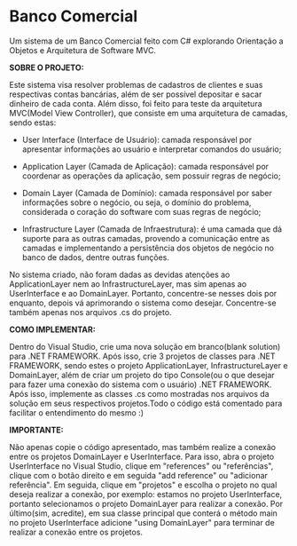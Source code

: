 # Banco Comercial
 Um sistema de um Banco Comercial feito com C# explorando Orientação a Objetos e Arquitetura de Software MVC.
 

 **SOBRE O PROJETO:**

 Este sistema visa resolver problemas de cadastros de clientes e suas respectivas contas bancárias, além de ser possível depositar e sacar dinheiro de cada conta. Além disso, foi feito para teste da arquitetura MVC(Model View Controller), que consiste em uma arquitetura de camadas, sendo estas: 

 * User Interface (Interface de Usuário): camada responsável por apresentar informações ao usuário e interpretar comandos do usuário;

 * Application Layer (Camada de Aplicação): camada responsável por coordenar as operações da aplicação, sem possuir regras de negócio;

 * Domain Layer (Camada de Domínio): camada responsável por saber informações sobre o negócio, ou seja, o domínio do problema, considerada o coração do software com suas regras de negócio;

 * Infrastructure Layer (Camada de Infraestrutura): é uma camada que dá suporte para as outras camadas, provendo a comunicação entre as camadas e implementando a persistência dos objetos de negócio no banco de dados, dentre outras funções.


 No sistema criado, não foram dadas as devidas atenções ao ApplicationLayer nem ao InfrastructureLayer, mas sim apenas ao UserInterface e ao DomainLayer. Portanto, concentre-se nesses dois por enquanto, depois vá aprimorando o sistema como desejar. Concentre-se também apenas nos arquivos .cs do projeto.

 **COMO IMPLEMENTAR:**

 Dentro do Visual Studio, crie uma nova solução em branco(blank solution) para .NET FRAMEWORK. Após isso, crie 3 projetos de classes para .NET FRAMEWORK, sendo estes o projeto ApplicationLayer, InfrastructureLayer e DomainLayer, além de criar um projeto do tipo Console(ou o que desejar para fazer uma conexão do sistema com o usuário) .NET FRAMEWORK. 
 Após isso, implemente as classes .cs como mostradas nos arquivos da solução em seus respectivos projetos.Todo o código está comentado para facilitar o entendimento do mesmo :)

 **IMPORTANTE:**
 
  Não apenas copie o código apresentado, mas também realize a conexão entre os projetos DomainLayer e UserInterface. Para isso, abra o projeto UserInterface no Visual Studio, clique em "references" ou "referências", clique com o botão direito e em seguida "add reference" ou "adicionar referência". Em seguida, clique em "projetos" e escolha o projeto no qual deseja realizar a conexão, por exemplo: estamos no projeto UserInterface, portanto selecionamos o projeto DomainLayer para realizar a conexão. Por último(sim, acredite), em sua classe principal que conterá o método main no projeto UserInterface adicione 
 "using DomainLayer" para terminar de realizar a conexão entre os projetos.
